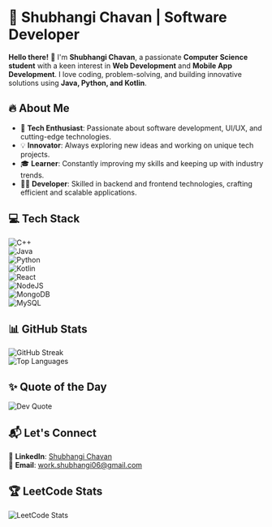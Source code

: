 # 🚀 Shubhangi Chavan | Software Developer  

**Hello there!** 👋 I'm **Shubhangi Chavan**, a passionate **Computer Science student** with a keen interest in **Web Development** and **Mobile App Development**. I love coding, problem-solving, and building innovative solutions using **Java, Python, and Kotlin**.  

## 🔥 About Me  

- 🎯 **Tech Enthusiast**: Passionate about software development, UI/UX, and cutting-edge technologies.  
- 💡 **Innovator**: Always exploring new ideas and working on unique tech projects.  
- 🎓 **Learner**: Constantly improving my skills and keeping up with industry trends.  
- 👩‍💻 **Developer**: Skilled in backend and frontend technologies, crafting efficient and scalable applications.  

## 💻 Tech Stack  

![C++](https://img.shields.io/badge/C++-%2300599C.svg?style=for-the-badge&logo=c%2B%2B&logoColor=white)  
![Java](https://img.shields.io/badge/Java-%23ED8B00.svg?style=for-the-badge&logo=openjdk&logoColor=white)  
![Python](https://img.shields.io/badge/Python-3776AB?style=for-the-badge&logo=python&logoColor=white)  
![Kotlin](https://img.shields.io/badge/Kotlin-%237F52FF.svg?style=for-the-badge&logo=kotlin&logoColor=white)  
![React](https://img.shields.io/badge/React-%2320232a.svg?style=for-the-badge&logo=react&logoColor=%2361DAFB)  
![NodeJS](https://img.shields.io/badge/Node.js-6DA55F?style=for-the-badge&logo=node.js&logoColor=white)  
![MongoDB](https://img.shields.io/badge/MongoDB-%234ea94b.svg?style=for-the-badge&logo=mongodb&logoColor=white)  
![MySQL](https://img.shields.io/badge/MySQL-%2300000f.svg?style=for-the-badge&logo=mysql&logoColor=white)  

## 📊 GitHub Stats  

![GitHub Streak](https://github-readme-streak-stats.herokuapp.com/?user=ChavansWorks&theme=dark&hide_border=false)  
![Top Languages](https://github-readme-stats.vercel.app/api/top-langs/?username=ChavansWorks&theme=dark&hide_border=false&layout=compact)  

## ✨ Quote of the Day  

![Dev Quote](https://quotes-github-readme.vercel.app/api?type=horizontal&theme=radical)  

## 📬 Let's Connect  

🔗 **LinkedIn**: [Shubhangi Chavan](https://www.linkedin.com/in/shubhangi-c-bb4339255/)  
📧 **Email**: work.shubhangi06@gmail.com  

## 🏆 LeetCode Stats  
![LeetCode Stats](https://leetcard.jacoblin.cool/shubhangi016?theme=dark&font=Baloo&ext=heatmap)
